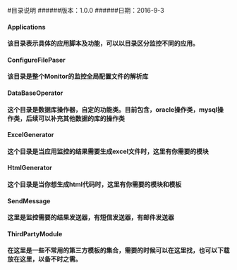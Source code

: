 #目录说明
######版本：1.0.0
######日期：2016-9-3
#### Applications 

**该目录表示具体的应用脚本及功能，可以以目录区分监控不同的应用。** 

#### ConfigureFilePaser 

**该目录是整个Monitor的监控全局配置文件的解析库**

#### DataBaseOperator 

**这个目录是数据库操作器，自定的功能类。目前包含，oracle操作类，mysql操作类，后续可以补充其他数据的库的操作类**

#### ExcelGenerator

**这个目录是当应用监控的结果需要生成excel文件时，这里有你需要的模块** 	
#### HtmlGenerator	
**这个目录是当你想生成html代码时，这里有你需要的模块和模板**

#### SendMessage 
**这里是监控需要的结果发送器，有短信发送器，有邮件发送器**

#### ThirdPartyModule
**在这里是一些不常用的第三方模板的集合，需要的时候可以在这里找，也可以下载放在这里，以备不时之需。**